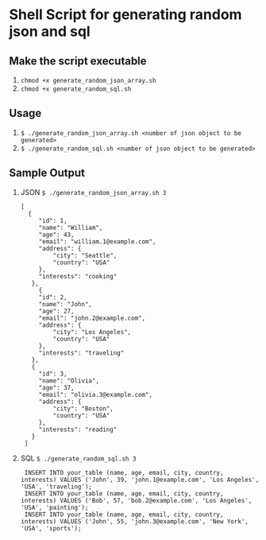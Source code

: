 # Shell Script for generating random json and sql

## Make the script executable
1. ```chmod +x generate_random_json_array.sh```
2. ```chmod +x generate_random_sql.sh```

## Usage
1. ```$ ./generate_random_json_array.sh <number of json object to be generated>```
2. ```$ ./generate_random_sql.sh <number of json object to be generated>```

## Sample Output
1. JSON ```$ ./generate_random_json_array.sh 3```
   ```
   [
     {
        "id": 1,
        "name": "William",
        "age": 43,
        "email": "william.1@example.com",
        "address": {
            "city": "Seattle",
            "country": "USA"
        },
        "interests": "cooking"
      },
        {
        "id": 2,
        "name": "John",
        "age": 27,
        "email": "john.2@example.com",
        "address": {
            "city": "Los Angeles",
            "country": "USA"
        },
        "interests": "traveling"
      },
      {
        "id": 3,
        "name": "Olivia",
        "age": 37,
        "email": "olivia.3@example.com",
        "address": {
            "city": "Boston",
            "country": "USA"
        },
        "interests": "reading"
      }
    ]
    ```

2. SQL `$ ./generate_random_sql.sh 3`
   ```
    INSERT INTO your_table (name, age, email, city, country, interests) VALUES ('John', 39, 'john.1@example.com', 'Los Angeles', 'USA', 'traveling');
    INSERT INTO your_table (name, age, email, city, country, interests) VALUES ('Bob', 57, 'bob.2@example.com', 'Los Angeles', 'USA', 'painting');
    INSERT INTO your_table (name, age, email, city, country, interests) VALUES ('John', 55, 'john.3@example.com', 'New York', 'USA', 'sports');
   ```
